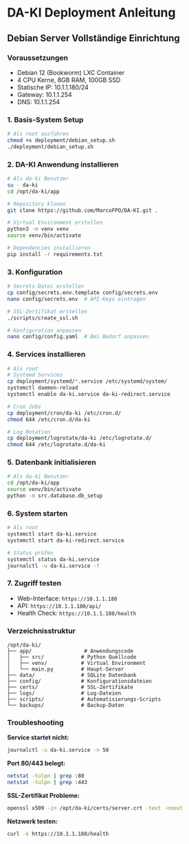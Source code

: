 # DA-KI Deployment Anleitung

## Debian Server Vollständige Einrichtung

### Voraussetzungen
- Debian 12 (Bookworm) LXC Container
- 4 CPU Kerne, 8GB RAM, 100GB SSD
- Statische IP: 10.1.1.180/24
- Gateway: 10.1.1.254
- DNS: 10.1.1.254

### 1. Basis-System Setup

```bash
# Als root ausführen
chmod +x deployment/debian_setup.sh
./deployment/debian_setup.sh
```

### 2. DA-KI Anwendung installieren

```bash
# Als da-ki Benutzer
su - da-ki
cd /opt/da-ki/app

# Repository klonen
git clone https://github.com/MarcoFPO/DA-KI.git .

# Virtual Environment erstellen
python3 -m venv venv
source venv/bin/activate

# Dependencies installieren
pip install -r requirements.txt
```

### 3. Konfiguration

```bash
# Secrets-Datei erstellen
cp config/secrets.env.template config/secrets.env
nano config/secrets.env  # API-Keys eintragen

# SSL-Zertifikat erstellen
./scripts/create_ssl.sh

# Konfiguration anpassen
nano config/config.yaml  # Bei Bedarf anpassen
```

### 4. Services installieren

```bash
# Als root
# Systemd Services
cp deployment/systemd/*.service /etc/systemd/system/
systemctl daemon-reload
systemctl enable da-ki.service da-ki-redirect.service

# Cron Jobs
cp deployment/cron/da-ki /etc/cron.d/
chmod 644 /etc/cron.d/da-ki

# Log Rotation
cp deployment/logrotate/da-ki /etc/logrotate.d/
chmod 644 /etc/logrotate.d/da-ki
```

### 5. Datenbank initialisieren

```bash
# Als da-ki Benutzer
cd /opt/da-ki/app
source venv/bin/activate
python -m src.database.db_setup
```

### 6. System starten

```bash
# Als root
systemctl start da-ki.service
systemctl start da-ki-redirect.service

# Status prüfen
systemctl status da-ki.service
journalctl -u da-ki.service -f
```

### 7. Zugriff testen

- Web-Interface: `https://10.1.1.180`
- API: `https://10.1.1.180/api/`
- Health Check: `https://10.1.1.180/health`

### Verzeichnisstruktur

```
/opt/da-ki/
├── app/                 # Anwendungscode
│   ├── src/            # Python Quellcode
│   ├── venv/           # Virtual Environment
│   └── main.py         # Haupt-Server
├── data/               # SQLite Datenbank
├── config/             # Konfigurationsdateien
├── certs/              # SSL-Zertifikate
├── logs/               # Log-Dateien
├── scripts/            # Automatisierungs-Scripts
└── backups/            # Backup-Daten
```

### Troubleshooting

**Service startet nicht:**
```bash
journalctl -u da-ki.service -n 50
```

**Port 80/443 belegt:**
```bash
netstat -tulpn | grep :80
netstat -tulpn | grep :443
```

**SSL-Zertifikat Probleme:**
```bash
openssl x509 -in /opt/da-ki/certs/server.crt -text -noout
```

**Netzwerk testen:**
```bash
curl -k https://10.1.1.180/health
```